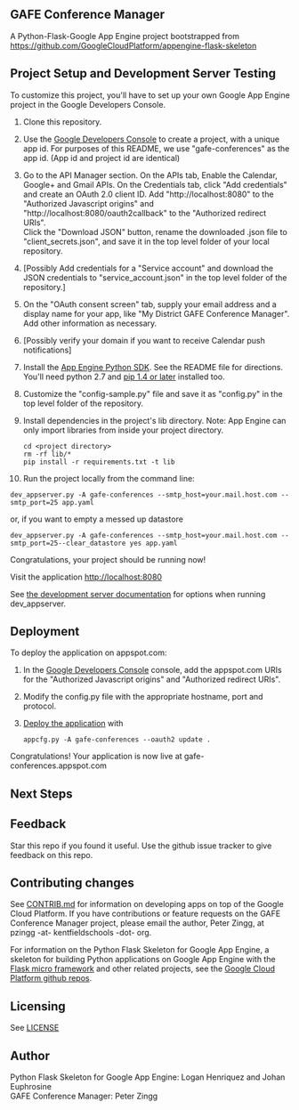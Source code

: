 ## GAFE Conference Manager
A Python-Flask-Google App Engine project bootstrapped from 
https://github.com/GoogleCloudPlatform/appengine-flask-skeleton

## Project Setup and Development Server Testing
To customize this project, you'll have to set up your own Google App Engine project in the
Google Developers Console.

1. Clone this repository.

2. Use the [Google Developers Console](https://console.developers.google.com) to create a
   project, with a unique app id. For purposes of this README, we use "gafe-conferences"
   as the app id. (App id and project id are identical)

3. Go to the API Manager section. On the APIs tab, Enable the Calendar, Google+ and Gmail APIs.
   On the Credentials tab, click "Add credentials" and create an OAuth 2.0 client ID. 
   Add "http://localhost:8080" to the "Authorized Javascript origins" and 
   "http://localhost:8080/oauth2callback" to the "Authorized redirect URIs".  
   Click the "Download JSON" button, rename the downloaded .json file to
   "client_secrets.json", and save it in the top level folder of your local repository.

4. [Possibly Add credentials for a "Service account" and download the JSON credentials
   to "service_account.json" in the top level folder of the repository.]   

5. On the "OAuth consent screen" tab, supply your email address and a display name for your
   app, like "My District GAFE Conference Manager". Add other information as necessary.

6. [Possibly verify your domain if you want to receive Calendar push notifications]

7. Install the [App Engine Python SDK](https://developers.google.com/appengine/downloads).
   See the README file for directions. You'll need python 2.7 and 
   [pip 1.4 or later](http://www.pip-installer.org/en/latest/installing.html) installed too.

8. Customize the "config-sample.py" file and save it as "config.py" in the top level 
   folder of the repository.

9. Install dependencies in the project's lib directory.
   Note: App Engine can only import libraries from inside your project directory.

   ```
   cd <project directory>
   rm -rf lib/*
   pip install -r requirements.txt -t lib
   ```

10. Run the project locally from the command line:

   ```
   dev_appserver.py -A gafe-conferences --smtp_host=your.mail.host.com --smtp_port=25 app.yaml 
   ```

   or, if you want to empty a messed up datastore

   ```
   dev_appserver.py -A gafe-conferences --smtp_host=your.mail.host.com --smtp_port=25--clear_datastore yes app.yaml
   ```

Congratulations, your project should be running now!

Visit the application [http://localhost:8080](http://localhost:8080)

See [the development server documentation](https://developers.google.com/appengine/docs/python/tools/devserver)
for options when running dev_appserver.

## Deployment
To deploy the application on appspot.com:

1. In the [Google Developers Console](https://console.developers.google.com) console, add
   the appspot.com URIs for the "Authorized Javascript origins" and "Authorized redirect URIs". 

2. Modify the config.py file with the appropriate hostname, port and protocol.

3. [Deploy the
   application](https://developers.google.com/appengine/docs/python/tools/uploadinganapp) with

   ```
   appcfg.py -A gafe-conferences --oauth2 update .
   ```

Congratulations! Your application is now live at gafe-conferences.appspot.com

## Next Steps


## Feedback
Star this repo if you found it useful. Use the github issue tracker to give
feedback on this repo.

## Contributing changes
See [CONTRIB.md](CONTRIB.md) for information on developing apps on top of the Google Cloud
Platform.  If you have contributions or feature requests on the GAFE Conference Manager
project, please email the author, Peter Zingg, at pzingg -at- kentfieldschools -dot- org.

For information on the Python Flask Skeleton for Google App Engine,
a skeleton for building Python applications on Google App Engine with the
[Flask micro framework](http://flask.pocoo.org) and other related projects,
see the [Google Cloud Platform github repos](https://github.com/GoogleCloudPlatform).

## Licensing
See [LICENSE](LICENSE)

## Author
Python Flask Skeleton for Google App Engine: Logan Henriquez and Johan Euphrosine  
GAFE Conference Manager: Peter Zingg
